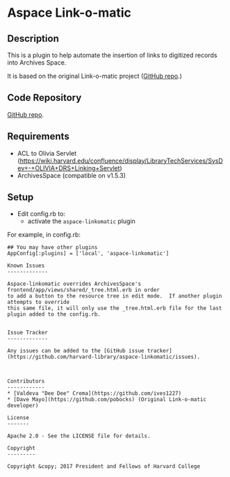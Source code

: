 Aspace Link-o-matic
============

Description
-----------

This is a plugin to help automate the insertion of links to digitized records into
Archives Space.  

It is based on the original Link-o-matic project ([GitHub repo](https://github.com/harvard-library/linkomatic).)

Code Repository
---------------

[GitHub repo](https://github.com/harvard-library/aspace-linkomatic).

Requirements
------------

* ACL to Olivia Servlet (https://wiki.harvard.edu/confluence/display/LibraryTechServices/SysDev+-+OLIVIA+DRS+Linking+Servlet)
* ArchivesSpace (compatible on v1.5.3)


Setup
-----

* Edit config.rb to:
	* activate the `aspace-linkomatic` plugin
	
For example, in config.rb:

```
## You may have other plugins
AppConfig[:plugins] = ['local', 'aspace-linkomatic']

Known Issues
-------------

Aspace-linkomatic overrides ArchivesSpace's  frontend/app/views/shared/_tree.html.erb in order
to add a button to the resource tree in edit mode.  If another plugin attempts to override
this same file, it will only use the _tree.html.erb file for the last plugin added to the config.rb.


Issue Tracker
-------------

Any issues can be added to the [GitHub issue tracker](https://github.com/harvard-library/aspace-linkomatic/issues).



Contributors
------------
* [Valdeva "Dee Dee" Crema](https://github.com/ives1227)
* [Dave Mayo](https://github.com/pobocks) (Original Link-o-matic developer)

License
-------

Apache 2.0 - See the LICENSE file for details.

Copyright
---------

Copyright &copy; 2017 President and Fellows of Harvard College
